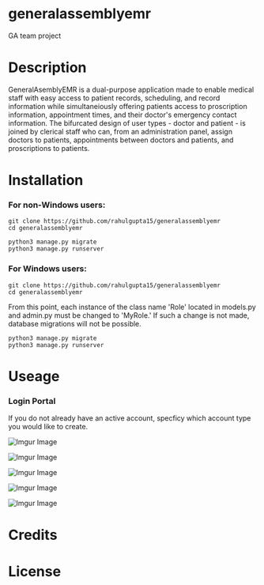 # generalassemblyemr
GA team project

# Description

GeneralAsemblyEMR is a dual-purpose application made to enable medical staff with easy access to patient records, scheduling, and record information while simultaneiously offering patients access to proscription information, appointment times, and their doctor's emergency contact information. The bifurcated design of user types - doctor and patient - is joined by clerical staff who can, from an administration panel, assign doctors to patients, appointments between doctors and patients, and proscriptions to patients.

# Installation

### For non-Windows users:

```
git clone https://github.com/rahulgupta15/generalassemblyemr
cd generalassemblyemr

python3 manage.py migrate
python3 manage.py runserver

```

### For Windows users:

```
git clone https://github.com/rahulgupta15/generalassemblyemr
cd generalassemblyemr

```

From this point, each instance of the class name 'Role' located in models.py and admin.py must be changed to 'MyRole.' If such a change is not made, database migrations will not be possible.

```
python3 manage.py migrate
python3 manage.py runserver

```


# Useage

### Login Portal

If you do not already have an active account, specficy which account type you would like to create.

![Imgur Image](https://i.imgur.com/8fyC0ny.png)

![Imgur Image](https://i.imgur.com/H8PTERN.png)

![Imgur Image](https://i.imgur.com/JTMYI9O.png)

![Imgur Image](https://i.imgur.com/FWneyt8.png)

![Imgur Image](https://i.imgur.com/rP9o1hU.png)

# Credits

# License
